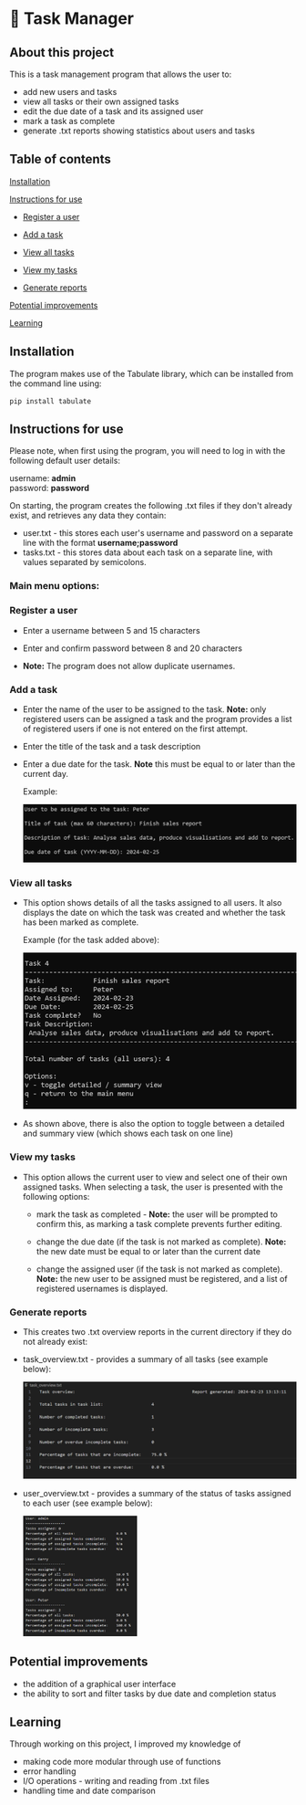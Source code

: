 # 📂 Task Manager

## About this project

This is a task management program that allows the user to:

* add new users and tasks
* view all tasks or their own assigned tasks
* edit the due date of a task and its assigned user 
* mark a task as complete
* generate .txt reports showing statistics about users and tasks

## Table of contents

[Installation](https://github.com/Pidgety/Task-manager#installation)

[Instructions for use](https://github.com/Pidgety/Task-manager#instructions-for-use)

* [Register a user](https://github.com/Pidgety/Task-manager?tab=readme-ov-file#register-a-user)

* [Add a task](https://github.com/Pidgety/Task-manager?tab=readme-ov-file#add-a-task)

* [View all tasks](https://github.com/Pidgety/Task-manager?tab=readme-ov-file#view-all-tasks)

* [View my tasks](https://github.com/Pidgety/Task-manager?tab=readme-ov-file#view-my-tasks)

* [Generate reports](https://github.com/Pidgety/Task-manager?tab=readme-ov-file#generate-reports)

[Potential improvements](https://github.com/Pidgety/Task-manager?tab=readme-ov-file#potential-improvements)

[Learning](https://github.com/Pidgety/Task-manager?tab=readme-ov-file#learning)

## Installation

The program makes use of the Tabulate library, which can be installed from the command line using:

```
pip install tabulate
```


## Instructions for use

Please note, when first using the program, you will need to log in with the following default user details:

username: **admin**\
password: **password**

On starting, the program creates the following .txt files if they don't already exist, and retrieves any data they contain:

* user.txt - this stores each user's username and password on a separate line with the format **username;password**
* tasks.txt - this stores data about each task on a separate line, with values separated by semicolons.

### Main menu options:

### Register a user

* Enter a username between 5 and 15 characters
    
* Enter and confirm password between 8 and 20 characters

* **Note:** The program does not allow duplicate usernames.

### Add a task

* Enter the name of the user to be assigned to the task. **Note:** only registered users can be assigned a task and the program provides a list of registered users if one is not entered on the first attempt.

* Enter the title of the task and a task description

* Enter a due date for the task.  **Note** this must be equal to or later than the current day.

  Example:

  ![alt text](images/example_add_task.png)


### View all tasks

* This option shows details of all the tasks assigned to all users.  It also displays the date on which the task was created and whether the task has been marked as complete.

  Example (for the task added above):

  ![alt text](images/example_display_all.png)

* As shown above, there is also the option to toggle between a detailed and summary view (which shows each task on one line)

### View my tasks

* This option allows the current user to view and select one of their own assigned tasks. When selecting a task, the user is presented with the following options:

  * mark the task as completed - **Note:** the user will be prompted to confirm this, as marking a task complete prevents further editing.

  * change the due date (if the task is not marked as complete).  **Note:** the new date must be equal to or later than the current date

  * change the assigned user (if the task is not marked as complete).  **Note:** the new user to be assigned must be registered, and a list of registered usernames is displayed.

### Generate reports

* This creates two .txt overview reports in the current directory if they do not already exist:

* task_overview.txt - provides a summary of all tasks (see example below):
  
  ![alt text](images/example_task_overview.png)

* user_overview.txt - provides a summary of the status of tasks assigned to each user (see example below):

  <img src="images/example_user_overview.png" width="200"/>

## Potential improvements

* the addition of a graphical user interface
* the ability to sort and filter tasks by due date and completion status

## Learning

Through working on this project, I improved my knowledge of

* making code more modular through use of functions
* error handling
* I/O operations - writing and reading from .txt files
* handling time and date comparison
